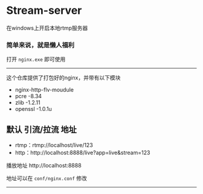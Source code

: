 # Stream-server
在windows上开启本地rtmp服务器

### __简单来说，就是懒人福利__

打开 ```nginx.exe``` 即可使用

---

这个仓库提供了打包好的nginx，并带有以下模块
- nginx-http-flv-moudule
- pcre -8.34
- zlib -1.2.11
- openssl -1.0.1u


默认 引流/拉流 地址
---


- rtmp：rtmp://localhost/live/123
- http：http://localhost:8888/live?app=live&stream=123

播放地址 http://localhost:8888

地址可以在 ```conf/nginx.conf``` 修改

---
